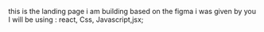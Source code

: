 this is the landing page i am building based on the figma i was given by you 
I will be using : react, Css, Javascript,jsx;
